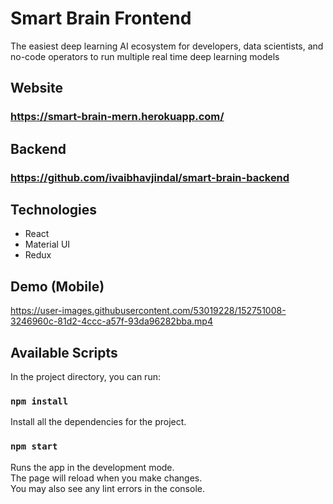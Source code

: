 # Smart Brain Frontend

The easiest deep learning AI ecosystem for developers, data scientists, and no-code operators to run multiple real time deep learning models

## Website

### https://smart-brain-mern.herokuapp.com/

## Backend

### https://github.com/ivaibhavjindal/smart-brain-backend

## Technologies
* React
* Material UI
* Redux

## Demo (Mobile)

https://user-images.githubusercontent.com/53019228/152751008-3246960c-81d2-4ccc-a57f-93da96282bba.mp4


## Available Scripts

In the project directory, you can run:

### `npm install`

Install all the dependencies for the project.

### `npm start`

Runs the app in the development mode.\
The page will reload when you make changes.\
You may also see any lint errors in the console.
